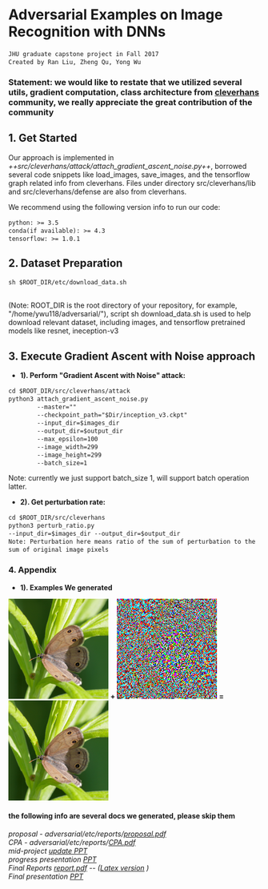 # Adversarial Examples on Image Recognition with DNNs

```
JHU graduate capstone project in Fall 2017
Created by Ran Liu, Zheng Qu, Yong Wu
```

### Statement: we would like to restate that we utilized several utils, gradient computation, class architecture from [cleverhans](https://github.com/tensorflow/cleverhans) community, we really appreciate the great contribution of the community

## 1. Get Started

Our approach is implemented in *++src/cleverhans/attack/attach_gradient_ascent_noise.py++*, borrowed several code snippets like load_images, save_images, and the tensorflow graph related info from cleverhans. Files under directory src/cleverhans/lib and src/cleverhans/defense are also from cleverhans.

We recommend using the following version info to run our code:

```
python: >= 3.5
conda(if available): >= 4.3
tensorflow: >= 1.0.1
```



## 2. Dataset Preparation

```
sh $ROOT_DIR/etc/download_data.sh
       
```
(Note: ROOT_DIR is the root directory of your repository, for example, "/home/ywu118/adversarial/"), script sh download_data.sh is used to help download relevant dataset, including images, and tensorflow pretrained models like resnet, ineception-v3

## 3. Execute Gradient Ascent with Noise approach


- **1). Perform "Gradient Ascent with Noise" attack:** 

```
cd $ROOT_DIR/src/cleverhans/attack 
python3 attach_gradient_ascent_noise.py  
        --master=""
        --checkpoint_path="$Dir/inception_v3.ckpt"
        --input_dir=$images_dir
        --output_dir=$output_dir
        --max_epsilon=100 
        --image_width=299
        --image_height=299 
        --batch_size=1
```
Note: currently we just support batch_size 1, will support batch operation latter.

- **2). Get perturbation rate:** 

```
cd $ROOT_DIR/src/cleverhans 
python3 perturb_ratio.py
--input_dir=$images_dir --output_dir=$output_dir
Note: Perturbation here means ratio of the sum of perturbation to the sum of original image pixels
```





### 4. Appendix
- **1). Examples We generated** 

<img src="https://github.com/yongcale/adversarial/blob/master/etc/dataset/d6eac6858474111c(ini-323-).png" width="200">         **+**         <img src="https://github.com/yongcale/adversarial/blob/master/etc/dataset/perturb_d6eac6858474111c.png" width="200">         **=**         <img src="https://github.com/yongcale/adversarial/blob/master/etc/dataset/d6eac6858474111c(adv-327).png" width="200">



#### the following info are several docs we generated, please skip them
*proposal - adversarial/etc/reports/[proposal.pdf](https://github.com/yongcale/adversarial/blob/master/etc/report/proposal.pdf)<br>
CPA - adversarial/etc/reports/[CPA.pdf](https://github.com/yongcale/adversarial/blob/master/etc/report/Capstone%20%20CPA.pdf) <br>
mid-project [update PPT](https://docs.google.com/document/d/1TQSCHRkNbKEyEXy47DUizdd5kNxNmqapIAxt5I4Ckf0/edit)<br>
progress presentation [PPT](https://docs.google.com/document/d/1TQSCHRkNbKEyEXy47DUizdd5kNxNmqapIAxt5I4Ckf0/edit?usp=sharing)<br>
Final Reports [report.pdf](https://github.com/yongcale/adversarial/blob/master/etc/report/capstone-adversarial.pdf) -- ([Latex version](https://www.overleaf.com/10853570cqtykqmmnmtd) )<br>
Final presentation [PPT](https://docs.google.com/presentation/d/10aPZfIskeboQ367dO0CCDr6wGIdnv3mY8C0ZBPir_Xs/edit)*


